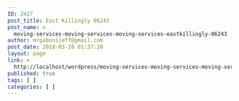 ```yaml
---
ID: 2427
post_title: East Killingly 06243
post_name: >
  moving-services-moving-services-moving-services-eastkillingly-06243
author: mrgabonijeff@gmail.com
post_date: 2018-03-28 01:37:20
layout: page
link: >
  http://localhost/wordpress/moving-services-moving-services-moving-services-eastkillingly-06243/
published: true
tags: [ ]
categories: [ ]
---
```

